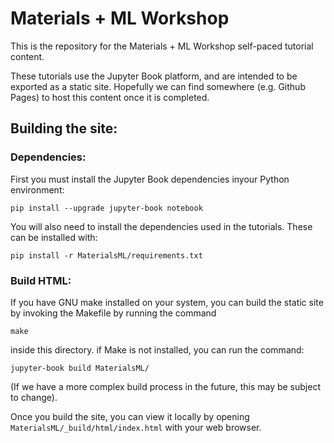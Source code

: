 # Materials + ML Workshop

This is the repository for the Materials + ML Workshop self-paced tutorial content.

These tutorials use the Jupyter Book platform, and are intended to be exported as a static site. Hopefully we can find somewhere (e.g. Github Pages) to host this content once it is completed.

## Building the site:

### Dependencies:

First you must install the Jupyter Book dependencies inyour Python environment:

```
pip install --upgrade jupyter-book notebook
```

You will also need to install the dependencies used in the tutorials. These can be installed with:

```
pip install -r MaterialsML/requirements.txt
```

### Build HTML:

If you have GNU make installed on your system, you can build the static site by invoking the Makefile by running the command
```
make
```

inside this directory. if Make is not installed, you can run the command:

```
jupyter-book build MaterialsML/
```

(If we have a more complex build process in the future, this may be subject to change).

Once you build the site, you can view it locally by opening `MaterialsML/_build/html/index.html` with your web browser.

